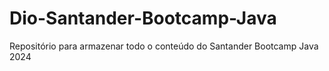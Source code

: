 # Dio-Santander-Bootcamp-Java
Repositório para armazenar todo o conteúdo do Santander Bootcamp Java 2024

